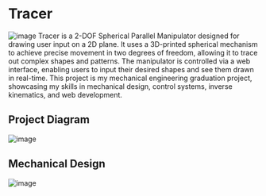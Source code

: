# Tracer
![image](https://github.com/user-attachments/assets/19ad8f6d-d91e-4a64-bc53-d5a377ddc0d9)
Tracer is a 2-DOF Spherical Parallel Manipulator designed for drawing user input on a 2D plane. It uses a 3D-printed spherical mechanism to achieve precise movement in two degrees of freedom, allowing it to trace out complex shapes and patterns. The manipulator is controlled via a web interface, enabling users to input their desired shapes and see them drawn in real-time. This project is my mechanical engineering graduation project, showcasing my skills in mechanical design, control systems, inverse kinematics, and web development.

## Project Diagram
![image](https://github.com/user-attachments/assets/aa4e0eec-6a9b-4c40-9133-1c4d27b49b8f)


## Mechanical Design
![image](https://github.com/user-attachments/assets/17ad5d39-43a3-40b1-953f-c342d052858e)